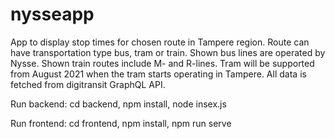 # nysseapp

App to display stop times for chosen route in Tampere region. Route can have transportation type bus, tram or train. Shown bus lines are operated by Nysse. Shown train routes include M- and R-lines. Tram will be supported from August 2021 when the tram starts operating in Tampere. All data is fetched from digitransit GraphQL API.

Run backend: cd backend, npm install, node insex.js

Run frontend: cd frontend, npm install, npm run serve
